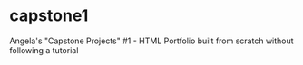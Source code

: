# capstone1
Angela's "Capstone Projects" #1 - HTML Portfolio built from scratch without following a tutorial
